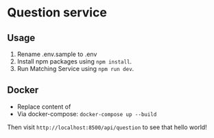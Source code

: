 # Question service

## Usage
1. Rename .env.sample to .env
2. Install npm packages using `npm install`.
3. Run Matching Service using `npm run dev`.

## Docker
- Replace content of 
- Via docker-compose: `docker-compose up --build`


Then visit `http://localhost:8500/api/question` to see that hello world!
